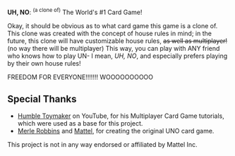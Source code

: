 **UH, NO**: <sup>(a clone of)</sup> The World's #1 Card Game!

Okay, it should be obvious as to what card game this game is a clone of. This clone was created with the concept of house rules in mind;
in the future, this clone will have customizable house rules, ~~as well as multiplayer!~~ (no way there will be multiplayer)
This way, you can play with ANY friend who knows how to play UN- I mean, *UH, NO*, and especially prefers playing by their own house rules!

FREEDOM FOR EVERYONE!!!!!!! WOOOOOOOOOO









## Special Thanks
- [Humble Toymaker](https://www.youtube.com/@tservedio) on YouTube, for his Multiplayer Card Game tutorials, which were used as a base for this project.
- [Merle Robbins](https://en.wikipedia.org/wiki/Merle_Robbins) and [Mattel](https://mattel.com), for creating the original UNO card game.

This project is not in any way endorsed or affiliated by Mattel Inc.
